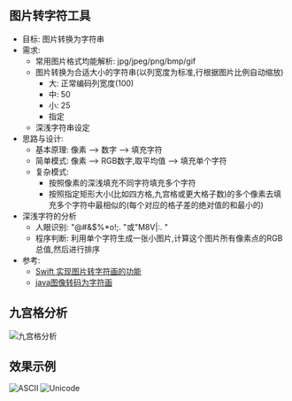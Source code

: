 ## 图片转字符工具
- 目标: 图片转换为字符串
- 需求:
    * 常用图片格式均能解析: jpg/jpeg/png/bmp/gif
    * 图片转换为合适大小的字符串(以列宽度为标准,行根据图片比例自动缩放)
        - 大: 正常编码列宽度(100)
        - 中: 50
        - 小: 25
        - 指定
    * 深浅字符串设定 
- 思路与设计:
    * 基本原理: 像素 --> 数字                            --> 填充字符
    * 简单模式: 像素 --> RGB数字,取平均值 --> 填充单个字符
    * 复杂模式: 
        - 按照像素的深浅填充不同字符填充多个字符
        - 按照指定矩形大小(比如四方格,九宫格或更大格子数)的多个像素去填充多个字符中最相似的(每个对应的格子差的绝对值的和最小的)
- 深浅字符的分析
    * 人眼识别: "@#&$%*o!;. "或"M8V|:. "
    * 程序判断: 利用单个字符生成一张小图片,计算这个图片所有像素点的RGB总值,然后进行排序
- 参考:
    * [Swift 实现图片转字符画的功能](http://blog.csdn.net/baisnsf/article/details/46670715)
    * [java图像转码为字符画](http://blog.csdn.net/Al_assad/article/details/53209349)

## 九宫格分析
![九宫格分析]()
## 效果示例
![ASCII]()
![Unicode]()